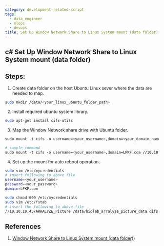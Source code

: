 ```yaml
---
category: development-related-script
tags:
  - data_engineer
  - mlops
  - devops
title: Set Up Window Network Share to Linux System mount (data folder)
---
```

c# Set Up Window Network Share to Linux System mount (data folder)
----

## Steps:

1.  Create data folder on the host Ubuntu Linux sever where the data are needed to map.
```bash
sudo mkdir /data/<your_linux_ubuntu_folder_path>
```
2. Install required ubuntu system library.
```bash
sudo apt-get install cifs-utils
```
3. Map the Window Network share drive with Ubuntu folder.
```bash
sudo mount -t cifs -o username=<your_username>,domain=<your_domain_name>  <your_window_network_share_path>  <your_linux_ubuntu_folder_path>

# sample command
sudo mount -t cifs -o username=<your_username>,domain=LPKF.com //10.10.10.45/ARRALYZE_Picture /data/biolab_arralyze_picture_data

```
4. Set up the mount for auto reboot operation.
```bash
sudo vim /etc/mycredentials
# insert following to above file
username=<your_username>
password=<your_password>
domain=LPKF.com

sudo chmod 600 /etc/mycredentials
sudo vim /etc/fstab
# insert the following to above file
//10.10.10.45/ARRALYZE_Picture /data/biolab_arralyze_picture_data cifs credentials=/etc/mycredentials,iocharset=utf8 0 0
```

## References

1. [Window Network Share to Linux System mount (data folder)](https://www.thomas-krenn.com/de/wiki/Windows_Freigabe_unter_Linux_mounten#smbfs))
